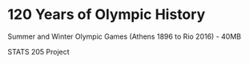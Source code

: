 # 120 Years of Olympic History
Summer and Winter Olympic Games (Athens 1896 to Rio 2016) - 40MB

STATS 205 Project
